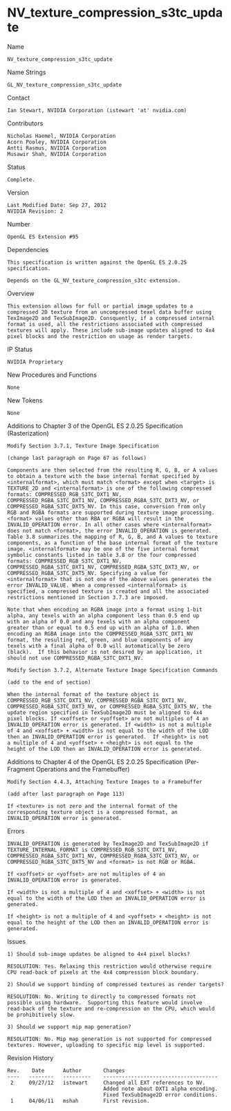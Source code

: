 # NV_texture_compression_s3tc_update

Name

    NV_texture_compression_s3tc_update

Name Strings

    GL_NV_texture_compression_s3tc_update

Contact

    Ian Stewart, NVIDIA Corporation (istewart 'at' nvidia.com)

Contributors

    Nicholas Haemel, NVIDIA Corporation
    Acorn Pooley, NVIDIA Corporation
    Antti Rasmus, NVIDIA Corporation
    Musawir Shah, NVIDIA Corporation

Status

    Complete.

Version

    Last Modified Date: Sep 27, 2012
    NVIDIA Revision: 2

Number

    OpenGL ES Extension #95

Dependencies

    This specification is written against the OpenGL ES 2.0.25
    specification.

    Depends on the GL_NV_texture_compression_s3tc extension.

Overview

    This extension allows for full or partial image updates to a
    compressed 2D texture from an uncompressed texel data buffer using
    TexImage2D and TexSubImage2D. Consquently, if a compressed internal
    format is used, all the restrictions associated with compressed
    textures will apply. These include sub-image updates aligned to 4x4
    pixel blocks and the restriction on usage as render targets.

IP Status

    NVIDIA Proprietary

New Procedures and Functions

    None

New Tokens

    None

Additions to Chapter 3 of the OpenGL ES 2.0.25 Specification (Rasterization)

    Modify Section 3.7.1, Texture Image Specification

    (change last paragraph on Page 67 as follows)

    Components are then selected from the resulting R, G, B, or A values
    to obtain a texture with the base internal format specified by
    <internalformat>, which must match <format> except when <target> is
    TEXTURE_2D and <internalformat> is one of the following compressed
    formats: COMPRESSED_RGB_S3TC_DXT1_NV,
    COMPRESSED_RGBA_S3TC_DXT1_NV, COMPRESSED_RGBA_S3TC_DXT3_NV, or
    COMPRESSED_RGBA_S3TC_DXT5_NV. In this case, conversion from only
    RGB and RGBA formats are supported during texture image processing.
    <format> values other than RBA or RGBA will result in the
    INVALID_OPERATION error. In all other cases where <internalformat>
    does not match <format>, the error INVALID_OPERATION is generated.
    Table 3.8 summarizes the mapping of R, G, B, and A values to texture
    components, as a function of the base internal format of the texture
    image. <internalformat> may be one of the five internal format
    symbolic constants listed in table 3.8 or the four compressed
    formats: COMPRESSED_RGB_S3TC_DXT1_NV,
    COMPRESSED_RGBA_S3TC_DXT1_NV, COMPRESSED_RGBA_S3TC_DXT3_NV, or
    COMPRESSED_RGBA_S3TC_DXT5_NV. Specifying a value for
    <internalformat> that is not one of the above values generates the
    error INVALID_VALUE. When a compressed <internalformat> is
    specified, a compressed texture is created and all the associated
    restrictions mentioned in Section 3.7.3 are imposed.

    Note that when encoding an RGBA image into a format using 1-bit
    alpha, any texels with an alpha component less than 0.5 end up
    with an alpha of 0.0 and any texels with an alpha component
    greater than or equal to 0.5 end up with an alpha of 1.0. When
    encoding an RGBA image into the COMPRESSED_RGBA_S3TC_DXT1_NV
    format, the resulting red, green, and blue components of any
    texels with a final alpha of 0.0 will automatically be zero
    (black).  If this behavior is not desired by an application, it
    should not use COMPRESSED_RGBA_S3TC_DXT1_NV.

    Modify Section 3.7.2, Alternate Texture Image Specification Commands

    (add to the end of section)

    When the internal format of the texture object is
    COMPRESSED_RGB_S3TC_DXT1_NV, COMPRESSED_RGBA_S3TC_DXT1_NV,
    COMPRESSED_RGBA_S3TC_DXT3_NV, or COMPRESSED_RGBA_S3TC_DXT5_NV, the
    update region specified in TexSubImage2D must be aligned to 4x4
    pixel blocks. If <xoffset> or <yoffset> are not multiples of 4 an
    INVALID_OPERATION error is generated. If <width> is not a multiple
    of 4 and <xoffset> + <width> is not equal to the width of the LOD
    then an INVALID_OPERATION error is generated.  If <height> is not
    a multiple of 4 and <yoffset> + <height> is not equal to the
    height of the LOD then an INVALID_OPERATION error is generated.

Additions to Chapter 4 of the OpenGL ES 2.0.25 Specification (Per-Fragment
Operations and the Framebuffer)

    Modify Section 4.4.3, Attaching Texture Images to a Framebuffer

    (add after last paragraph on Page 113)

    If <texture> is not zero and the internal format of the
    corresponding texture object is a compressed format, an
    INVALID_OPERATION error is generated.

Errors

    INVALID_OPERATION is generated by TexImage2D and TexSubImage2D if
    TEXTURE_INTERNAL_FORMAT is COMPRESSED_RGB_S3TC_DXT1_NV,
    COMPRESSED_RGBA_S3TC_DXT1_NV, COMPRESSED_RGBA_S3TC_DXT3_NV, or
    COMPRESSED_RGBA_S3TC_DXT5_NV and <format> is not RGB or RGBA.

    If <xoffset> or <yoffset> are not multiples of 4 an
    INVALID_OPERATION error is generated.

    If <width> is not a multiple of 4 and <xoffset> + <width> is not
    equal to the width of the LOD then an INVALID_OPERATION error is
    generated.

    If <height> is not a multiple of 4 and <yoffset> + <height> is not
    equal to the height of the LOD then an INVALID_OPERATION error is
    generated.

Issues

    1) Should sub-image updates be aligned to 4x4 pixel blocks?

    RESOLUTION: Yes. Relaxing this restriction would otherwise require
    CPU read-back of pixels at the 4x4 compression block boundary.

    2) Should we support binding of compressed textures as render targets?

    RESOLUTION: No. Writing to directly to compressed formats not
    possible using hardware.  Supporting this feature would involve
    read-back of the texture and re-compression on the CPU, which would
    be prohibitively slow.

    3) Should we support mip map generation?

    RESOLUTION: No. Mip map generation is not supported for compressed
    textures. However, uploading to specific mip level is supported.

Revision History

    Rev.    Date      Author       Changes
    ----   --------   ---------    -------------------------------------
     2     09/27/12   istewart     Changed all EXT references to NV.
                                   Added note about DXT1 alpha encoding.
                                   Fixed TexSubImage2D error conditions.
     1     04/06/11   mshah        First revision.
